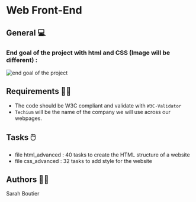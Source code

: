 # Web Front-End

## General 💻
### End goal of the project with html and CSS (Image will be different) : 
![end goal of the project](https://github.com/savvyh/holbertonschool-web_front_end/assets/139894873/07ffa73b-a836-44eb-bdfc-1132a7b35bae)

## Requirements 💂‍♀️
- The code should be W3C compliant and validate with `W3C-Validator`
- `Techium` will be the name of the company we will use across our webpages.

## Tasks 🖱️
- file html_advanced : 40 tasks to create the HTML structure of a website
- file css_advanced : 32 tasks to add style for the website

## Authors 🧞‍♀️
Sarah Boutier
